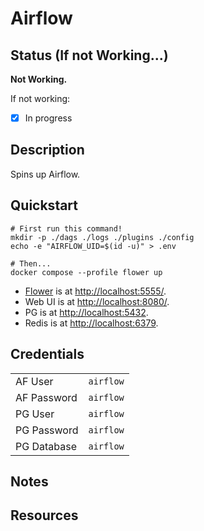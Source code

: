 # Airflow

## Status (If not Working...)

**Not Working.**

If not working:

- [x] In progress

## Description

Spins up Airflow.

## Quickstart

```shell
# First run this command!
mkdir -p ./dags ./logs ./plugins ./config
echo -e "AIRFLOW_UID=$(id -u)" > .env

# Then...
docker compose --profile flower up
```

- [Flower](https://github.com/mher/flower) is at <http://localhost:5555/>.
- Web UI is at <http://localhost:8080/>.
- PG is at <http://localhost:5432>.
- Redis is at <http://localhost:6379>.

## Credentials

|             |           |
| ----------- | --------- |
| AF User     | `airflow` |
| AF Password | `airflow` |
| PG User     | `airflow` |
| PG Password | `airflow` |
| PG Database | `airflow` |

## Notes

## Resources
